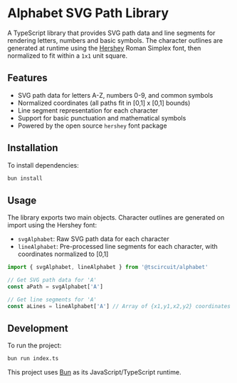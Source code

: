 # Alphabet SVG Path Library

A TypeScript library that provides SVG path data and line segments for rendering
letters, numbers and basic symbols. The character outlines are generated at
runtime using the [Hershey](https://www.npmjs.com/package/hershey) Roman
Simplex font, then normalized to fit within a `1x1` unit square.

## Features

- SVG path data for letters A-Z, numbers 0-9, and common symbols
- Normalized coordinates (all paths fit in [0,1] x [0,1] bounds)
- Line segment representation for each character
- Support for basic punctuation and mathematical symbols
- Powered by the open source `hershey` font package

## Installation

To install dependencies:

```bash
bun install
```

## Usage

The library exports two main objects. Character outlines are generated on import
using the Hershey font:

- `svgAlphabet`: Raw SVG path data for each character
- `lineAlphabet`: Pre-processed line segments for each character, with coordinates normalized to [0,1]

```typescript
import { svgAlphabet, lineAlphabet } from '@tscircuit/alphabet'

// Get SVG path data for 'A'
const aPath = svgAlphabet['A']

// Get line segments for 'A'
const aLines = lineAlphabet['A'] // Array of {x1,y1,x2,y2} coordinates
```

## Development

To run the project:

```bash
bun run index.ts
```

This project uses [Bun](https://bun.sh) as its JavaScript/TypeScript runtime.
